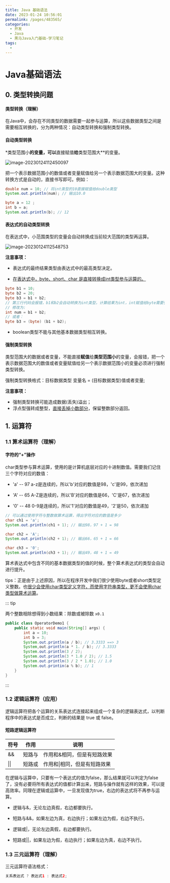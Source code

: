 ```yaml
---
title: Java 基础语法
date: 2023-01-24 10:56:01
permalink: /pages/483565/
categories:
  - 开发
  - Java
  - 黑马Java入门基础-学习笔记
tags:
  -  
---
```


# Java基础语法

## 0. 类型转换问题

#### 类型转换（理解）

在Java中，会存在不同类型的数据需要一起参与运算，所以这些数据类型之间是需要相互转换的，分为两种情况：自动类型转换和强制类型转换。

#### 自动类型转换

*类型范围小**的变量，可以**直接赋值**给**类型范围大**的变量。

![image-20230124112450097](https://blog-1310567564.cos.ap-beijing.myqcloud.com/img/image-20230124112450097.png)

把一个表示数据范围小的数值或者变量赋值给另一个表示数据范围大的变量。这种转换方式是自动的，直接书写即可。例如：

```java
double num = 10; // 将int类型的10直接赋值给double类型
System.out.println(num); // 输出10.0

byte a = 12 ;
int b = a;
System.out.println(b); // 12

```

#### 表达式的自动类型转换

在表达式中，小范围类型的变量会自动转换成当前较大范围的类型再运算。

![image-20230124112548753](https://blog-1310567564.cos.ap-beijing.myqcloud.com/img/image-20230124112548753.png)

**注意事项：**

- 表达式的最终结果类型由表达式中的最高类型决定。

- <u>在表达式中，byte、short、char 是直接转换成int类型参与运算的。</u> 

```java
byte b1 = 10;
byte b2 = 20;
byte b3 = b1 + b2; 
// 第三行代码会报错，b1和b2会自动转换为int类型，计算结果为int，int赋值给byte需要强制类型转换。
// 修改为:
int num = b1 + b2;
// 或者：
byte b3 = (byte) (b1 + b2);
```

- boolean类型不能与其他基本数据类型相互转换。

#### 强制类型转换

类型范围大的数据或者变量，不能直接**赋值**给**类型范围小**的变量，会报错，把一个表示数据范围大的数值或者变量赋值给另一个表示数据范围小的变量必须进行强制类型转换。

强制类型转换格式：目标数据类型 变量名 = (目标数据类型)值或者变量;

**注意事项：**

- 强制类型转换可能造成数据(丢失)溢出；
- 浮点型强转成整型，<u>直接丢掉小数部分</u>，保留整数部分返回。



## 1. 运算符

### 1.1 算术运算符（理解）

#### 字符的“+”操作

char类型参与算术运算，使用的是计算机底层对应的十进制数值。需要我们记住三个字符对应的数值：

- 'a'  --  97		a-z是连续的，所以'b'对应的数值是98，'c'是99，依次递加

- 'A'  --  65		A-Z是连续的，所以'B'对应的数值是66，'C'是67，依次递加

- '0'  --  48		0-9是连续的，所以'1'对应的数值是49，'2'是50，依次递加

~~~java
// 可以通过使用字符与整数做算术运算，得出字符对应的数值是多少
char ch1 = 'a';
System.out.println(ch1 + 1); // 输出98，97 + 1 = 98

char ch2 = 'A';
System.out.println(ch2 + 1); // 输出66，65 + 1 = 66

char ch3 = '0';
System.out.println(ch3 + 1); // 输出49，48 + 1 = 49
~~~

算术表达式中包含不同的基本数据类型的值的时候，整个算术表达式的类型会自动进行提升。

tips：正是由于上述原因，所以在程序开发中我们很少使用byte或者short类型定义整数。也<u>很少会使用char类型定义字符，而使用字符串类型，更不会使用char类型做算术运算</u>。

::: tip

两个整数相除想得到小数结果：除数或被除数 `x0.1 ` 

```Java
public class OperatorDemo1 {
    public static void main(String[] args) {
        int a = 10;
        int b = 3;
        System.out.println(a / b); // 3.3333 ==> 3
        System,out.println(a * 1. / b); // 3.3333
        System.out.println(3 / 2);
        System.out.println(3 * 1.0 / 2); // 1.5
        System.out.println(3 / 2 * 1.0); // 1.0
        System.out.printin(a % b); // 1
    }
}
```

:::

### 1.2 逻辑运算符（应用）

逻辑运算符把各个运算的关系表达式连接起来组成一个复杂的逻辑表达式，以判断程序中的表达式是否成立，判断的结果是 true 或 false。

#### 短路逻辑运算符

| 符号 | 作用   | 说明                         |
| ---- | ------ | ---------------------------- |
| &&   | 短路与 | 作用和&相同，但是有短路效果  |
| \|\| | 短路或 | 作用和\|相同，但是有短路效果 |

在逻辑与运算中，只要有一个表达式的值为false，那么结果就可以判定为false了，没有必要将所有表达式的值都计算出来，短路与操作就有这样的效果，可以提高效率。同理在逻辑或运算中，一旦发现值为true，右边的表达式将不再参与运算。

- 逻辑与&，无论左边真假，右边都要执行。

- 短路与&&，如果左边为真，右边执行；如果左边为假，右边不执行。

- 逻辑或|，无论左边真假，右边都要执行。

- 短路或||，如果左边为假，右边执行；如果左边为真，右边不执行。

### 1.3 三元运算符（理解）

三元运算符语法格式：

~~~java
关系表达式 ? 表达式1 : 表达式2;
~~~

